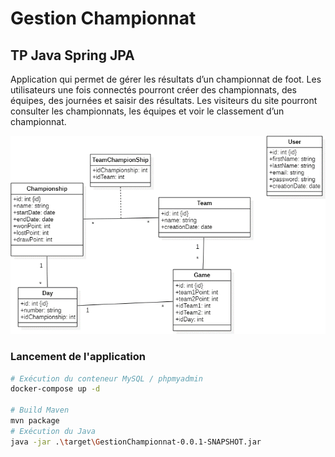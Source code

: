 # Gestion Championnat

## TP Java Spring JPA

Application qui permet de gérer les résultats d’un championnat de foot. Les utilisateurs une fois connectés pourront créer des championnats, des équipes, des journées et saisir des résultats. Les visiteurs du site pourront consulter les championnats, les équipes et voir le classement d’un championnat.

![schéma de base de donnée](/info/schema.png)

### Lancement de l'application

```Bash
# Exécution du conteneur MySQL / phpmyadmin
docker-compose up -d

# Build Maven
mvn package
# Exécution du Java
java -jar .\target\GestionChampionnat-0.0.1-SNAPSHOT.jar
```
